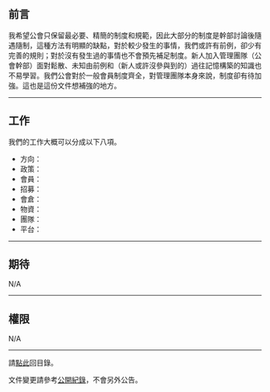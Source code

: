 ## 前言

我希望公會只保留最必要、精簡的制度和規範，因此大部分的制度是幹部討論後隨遇隨制，這種方法有明顯的缺點，對於較少發生的事情，我們或許有前例，卻少有完善的規則；對於沒有發生過的事情也不會預先補足制度。新人加入管理團隊（公會幹部）面對鬆散、未知由前例和（新人或許沒參與到的）過往記憶構築的知識也不易學習。我們公會對於一般會員制度齊全，對管理團隊本身來說，制度卻有待加強。這也是這份文件想補強的地方。

---

## 工作

我們的工作大概可以分成以下八項。

- 方向：
- 政策：
- 會員：
- 招募：
- 會倉：
- 物資：
- 團隊：
- 平台：


--- 

## 期待

N/A

--- 

## 權限

N/A

---

請[點此](index.html)回目錄。

文件變更請參考[公開紀錄](https://github.com/dalechou/badweather.tw/commits/master/onboarding.md)，不會另外公告。
